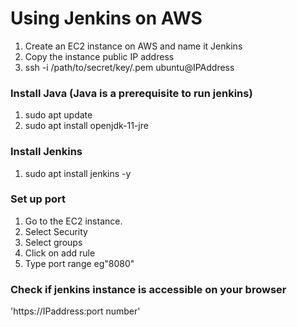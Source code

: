 # Using Jenkins on AWS

1. Create an EC2 instance on AWS and name it Jenkins
2. Copy the instance public IP address
3. ssh -i /path/to/secret/key/.pem ubuntu@IPAddress

### Install Java (Java is a prerequisite to run jenkins)
1. sudo apt update
2. sudo apt install openjdk-11-jre

### Install Jenkins
1. sudo apt install jenkins -y 

### Set up port
1. Go to the EC2 instance.
2. Select Security
3. Select groups
4. Click on add rule
5. Type port range eg"8080"

### Check if jenkins instance is accessible on your browser
'https://IPaddress:port number'
